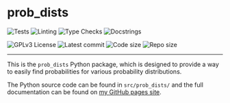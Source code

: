 # prob_dists

![Tests](https://github.com/DoctorDalek1963/prob_dists/actions/workflows/tests.yaml/badge.svg)
![Linting](https://github.com/DoctorDalek1963/prob_dists/actions/workflows/linting.yaml/badge.svg)
![Type Checks](https://github.com/DoctorDalek1963/prob_dists/actions/workflows/type_checks.yaml/badge.svg)
![Docstrings](https://github.com/DoctorDalek1963/prob_dists/actions/workflows/docstrings.yaml/badge.svg)

![GPLv3 License](https://img.shields.io/github/license/DoctorDalek1963/prob_dists?style=flat-square)
![Latest commit](https://img.shields.io/github/last-commit/DoctorDalek1963/prob_dists?style=flat-square)
![Code size](https://img.shields.io/github/languages/code-size/DoctorDalek1963/prob_dists?style=flat-square)
![Repo size](https://img.shields.io/github/repo-size/DoctorDalek1963/prob_dists?style=flat-square)

---

This is the `prob_dists` Python package, which is designed to provide a way to easily find probabilities for various probability distributions.

The Python source code can be found in `src/prob_dists/` and the full documentation can be found on [my GitHub pages site](https://doctordalek1963.github.io/prob_dists).
